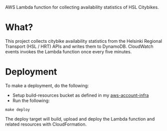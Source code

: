 AWS Lambda function for collecting availability statistics of HSL Citybikes.

# What?
This project collects citybike availability statistics from the Helsinki Regional
Transport (HSL / HRT) APIs and writes them to DynamoDB. CloudWatch events invokes
the Lambda function once every five minutes.

# Deployment
To make a deployment, do the following:

* Setup build-resources bucket as defined in my [aws-account-infra](https://github.com/sjakthol/aws-account-infra/blob/master/templates/infra-buckets.yaml)
* Run the following:
```
make deploy
```

The deploy target will build, upload and deploy the Lambda function and related
resources with CloudFormation.
